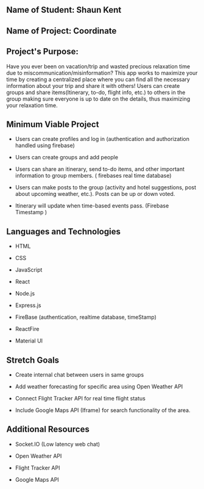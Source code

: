 ## Name of Student: Shaun Kent

## Name of Project: Coordinate

## Project's Purpose:

Have you ever been on vacation/trip and wasted precious relaxation time due to miscommunication/misinformation? This app works to maximize your time by creating a centralized place where you can find all the necessary information about your trip and share it with others! Users can create groups and share items(Itinerary, to-do, flight info, etc.) to others in the group making sure everyone is up to date on the details, thus maximizing your relaxation time.  

## Minimum Viable Project

* Users can create profiles and log in (authentication and authorization handled using firebase)  

* Users can create groups and add people

* Users can share an itinerary, send to-do items, and other important information to group members. ( firebases real time database)

* Users can make posts to the group (activity and hotel suggestions, post about upcoming weather, etc.). Posts can be up or down voted.

* Itinerary will update when time-based events pass. (Firebase Timestamp )

## Languages and Technologies

* HTML

* CSS

* JavaScript

* React

* Node.js

* Express.js

* FireBase (authentication, realtime database, timeStamp)

* ReactFire 

* Material UI

## Stretch Goals

* Create internal chat between users in same groups

* Add weather forecasting for specific area using Open Weather API

* Connect Flight Tracker API for real time flight status

* Include Google Maps API (Iframe) for search functionality of the area.

## Additional Resources

* Socket.IO (Low latency web chat)

* Open Weather API

* Flight Tracker API

* Google Maps API
